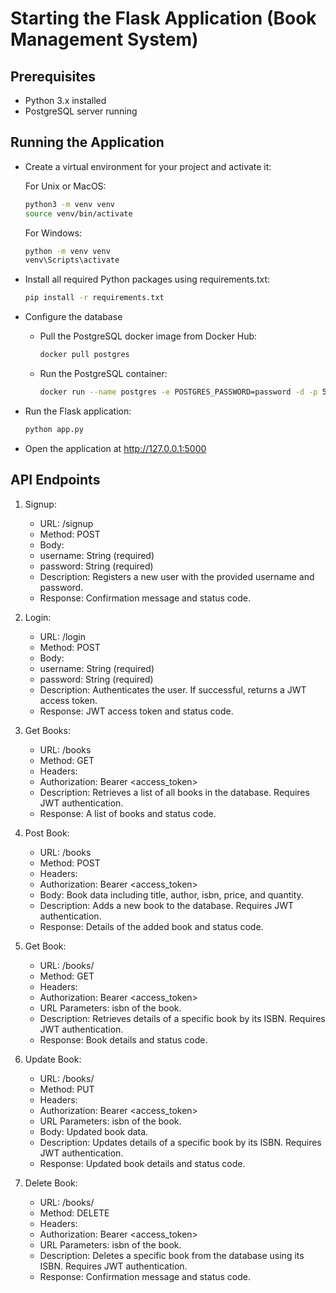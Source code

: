 # Starting the Flask Application (Book Management System)

## Prerequisites

- Python 3.x installed
- PostgreSQL server running

## Running the Application

- Create a virtual environment for your project and activate it:

  For Unix or MacOS:

  ```bash
  python3 -m venv venv
  source venv/bin/activate
  ```

  For Windows:

  ```bash
  python -m venv venv
  venv\Scripts\activate
  ```

- Install all required Python packages using requirements.txt:

  ```bash
  pip install -r requirements.txt
  ```

- Configure the database

  - Pull the PostgreSQL docker image from Docker Hub:

    ```bash
    docker pull postgres
    ```

  - Run the PostgreSQL container:

    ```bash
    docker run --name postgres -e POSTGRES_PASSWORD=password -d -p 5432:5432 postgres
    ```

- Run the Flask application:

  ```bash
  python app.py
  ```

- Open the application at http://127.0.0.1:5000

## API Endpoints

1. Signup:

   - URL: /signup
   - Method: POST
   - Body:
   - username: String (required)
   - password: String (required)
   - Description: Registers a new user with the provided username and password.
   - Response: Confirmation message and status code.

2. Login:

   - URL: /login
   - Method: POST
   - Body:
   - username: String (required)
   - password: String (required)
   - Description: Authenticates the user. If successful, returns a JWT access token.
   - Response: JWT access token and status code.

3. Get Books:

   - URL: /books
   - Method: GET
   - Headers:
   - Authorization: Bearer <access_token>
   - Description: Retrieves a list of all books in the database. Requires JWT authentication.
   - Response: A list of books and status code.

4. Post Book:

   - URL: /books
   - Method: POST
   - Headers:
   - Authorization: Bearer <access_token>
   - Body: Book data including title, author, isbn, price, and quantity.
   - Description: Adds a new book to the database. Requires JWT authentication.
   - Response: Details of the added book and status code.

5. Get Book:

   - URL: /books/<isbn>
   - Method: GET
   - Headers:
   - Authorization: Bearer <access_token>
   - URL Parameters: isbn of the book.
   - Description: Retrieves details of a specific book by its ISBN. Requires JWT authentication.
   - Response: Book details and status code.

6. Update Book:

   - URL: /books/<isbn>
   - Method: PUT
   - Headers:
   - Authorization: Bearer <access_token>
   - URL Parameters: isbn of the book.
   - Body: Updated book data.
   - Description: Updates details of a specific book by its ISBN. Requires JWT authentication.
   - Response: Updated book details and status code.

7. Delete Book:

   - URL: /books/<isbn>
   - Method: DELETE
   - Headers:
   - Authorization: Bearer <access_token>
   - URL Parameters: isbn of the book.
   - Description: Deletes a specific book from the database using its ISBN. Requires JWT authentication.
   - Response: Confirmation message and status code.
